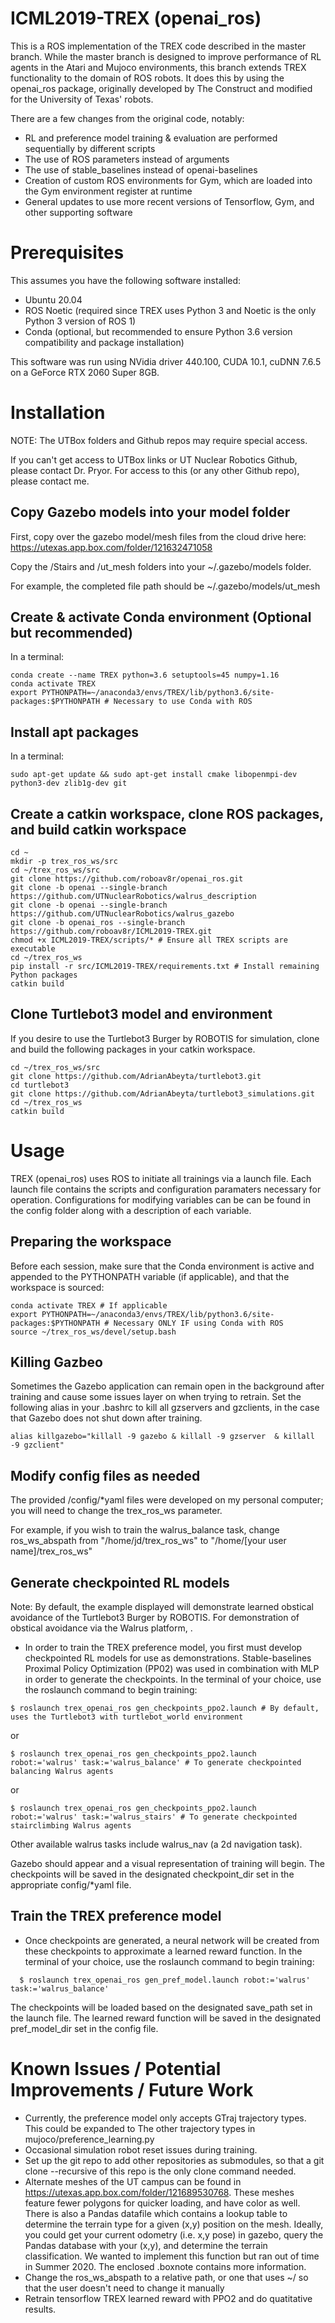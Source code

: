 # ICML2019-TREX (openai_ros)

This is a ROS implementation of the TREX code described in the master branch. While the master branch is designed to improve performance of RL agents in the Atari and Mujoco environments, this branch extends TREX functionality to the domain of ROS robots. It does this by using the openai_ros package, originally developed by The Construct and modified for the University of Texas' robots.

There are a few changes from the original code, notably:
- RL and preference model training & evaluation are performed sequentially by different scripts
- The use of ROS parameters instead of arguments
- The use of stable_baselines instead of openai-baselines
- Creation of custom ROS environments for Gym, which are loaded into the Gym environment register at runtime
- General updates to use more recent versions of Tensorflow, Gym, and other supporting software

# Prerequisites
This assumes you have the following software installed:
- Ubuntu 20.04
- ROS Noetic (required since TREX uses Python 3 and Noetic is the only Python 3 version of ROS 1)
- Conda (optional, but recommended to ensure Python 3.6 version compatibility and package installation)

This software was run using NVidia driver 440.100, CUDA 10.1, cuDNN 7.6.5 on a GeForce RTX 2060 Super 8GB.

# Installation

NOTE: The UTBox folders and Github repos may require special access.

If you can't get access to UTBox links or UT Nuclear Robotics Github, please contact Dr. Pryor. For access to this (or any other Github repo), please contact me.

## Copy Gazebo models into your model folder
First, copy over the gazebo model/mesh files from the cloud drive here: https://utexas.app.box.com/folder/121632471058

Copy the /Stairs and /ut_mesh folders into your ~/.gazebo/models folder.

For example, the completed file path should be ~/.gazebo/models/ut_mesh

## Create & activate Conda environment (Optional but recommended)
In a terminal:
```
conda create --name TREX python=3.6 setuptools=45 numpy=1.16
conda activate TREX
export PYTHONPATH=~/anaconda3/envs/TREX/lib/python3.6/site-packages:$PYTHONPATH # Necessary to use Conda with ROS

```
## Install apt packages
In a terminal:
```
sudo apt-get update && sudo apt-get install cmake libopenmpi-dev python3-dev zlib1g-dev git
```
## Create a catkin workspace, clone ROS packages, and build catkin workspace
```
cd ~
mkdir -p trex_ros_ws/src
cd ~/trex_ros_ws/src
git clone https://github.com/roboav8r/openai_ros.git
git clone -b openai --single-branch https://github.com/UTNuclearRobotics/walrus_description
git clone -b openai --single-branch https://github.com/UTNuclearRobotics/walrus_gazebo
git clone -b openai_ros --single-branch https://github.com/roboav8r/ICML2019-TREX.git
chmod +x ICML2019-TREX/scripts/* # Ensure all TREX scripts are executable
cd ~/trex_ros_ws
pip install -r src/ICML2019-TREX/requirements.txt # Install remaining Python packages
catkin build
```

## Clone Turtlebot3 model and environment
If you desire to use the Turtlebot3 Burger by ROBOTIS for simulation, clone and build the following packages in your catkin workspace.
```
cd ~/trex_ros_ws/src
git clone https://github.com/AdrianAbeyta/turtlebot3.git
cd turtlebot3
git clone https://github.com/AdrianAbeyta/turtlebot3_simulations.git
cd ~/trex_ros_ws
catkin build
```

# Usage
TREX (openai_ros) uses ROS to initiate all trainings via a launch file. Each launch file contains the scripts and configuration paramaters necessary for operation. Configurations for modifying variables can be can be found in the config folder along with a description of each variable. 

## Preparing the workspace
Before each session, make sure that the Conda environment is active and appended to the PYTHONPATH variable (if applicable), and that the workspace is sourced:
```
conda activate TREX # If applicable
export PYTHONPATH=~/anaconda3/envs/TREX/lib/python3.6/site-packages:$PYTHONPATH # Necessary ONLY IF using Conda with ROS
source ~/trex_ros_ws/devel/setup.bash
```
## Killing Gazbeo
Sometimes the Gazebo application can remain open in the background after training and cause some issues layer on when trying to retrain.  Set the following alias in your .bashrc to kill all gzservers and gzclients, in the case that Gazebo does not shut down after training.
```
alias killgazebo="killall -9 gazebo & killall -9 gzserver  & killall -9 gzclient"
```

## Modify config files as needed
The provided /config/\*yaml files were developed on my personal computer; you will need to change the trex_ros_ws parameter.

For example, if you wish to train the walrus_balance task, change ros_ws_abspath from "/home/jd/trex_ros_ws" to "/home/[your user name]/trex_ros_ws"

## Generate checkpointed RL models
Note: By default, the example displayed will demonstrate learned obstical avoidance of the Turtlebot3 Burger by ROBOTIS. For demonstration of obstical avoidance via the Walrus platform, . 

- In order to train the TREX preference model, you first must develop checkpointed RL models for use as demonstrations. Stable-baselines Proximal Policy Optimization (PP02) was used in combination with MLP in order to generate the checkpoints. In the terminal of your choice, use the roslaunch command to begin training:

```
$ roslaunch trex_openai_ros gen_checkpoints_ppo2.launch # By default, uses the Turtlebot3 with turtlebot_world environment
```
or
```
$ roslaunch trex_openai_ros gen_checkpoints_ppo2.launch robot:='walrus' task:='walrus_balance' # To generate checkpointed balancing Walrus agents
```
or
```
$ roslaunch trex_openai_ros gen_checkpoints_ppo2.launch robot:='walrus' task:='walrus_stairs' # To generate checkpointed stairclimbing Walrus agents
```

Other available walrus tasks include walrus_nav (a 2d navigation task).

Gazebo should appear and a visual representation of training will begin. The checkpoints will be saved in the designated checkpoint_dir set in the appropriate config/\*yaml file.

## Train the TREX preference model
- Once checkpoints are generated, a neural network will be created from these checkpoints to approximate a learned reward function. In the terminal of your choice, use the roslaunch command to begin training:

```
  $ roslaunch trex_openai_ros gen_pref_model.launch robot:='walrus' task:='walrus_balance'
```
The checkpoints will be loaded based on the designated save_path set in the launch file. The learned reward function will be saved in the designated pref_model_dir set in the config file. 


# Known Issues / Potential Improvements / Future Work

- Currently, the preference model only accepts GTraj trajectory types. This could be expanded to The other trajectory types in mujoco/preference_learning.py 
- Occasional simulation robot reset issues during training.
- Set up the git repo to add other repositories as submodules, so that a git clone --recursive of this repo is the only clone command needed.
- Alternate meshes of the UT campus can be found in https://utexas.app.box.com/folder/121689530768. These meshes feature fewer polygons for quicker loading, and have color as well. There is also a Pandas datafile which contains a lookup table to determine the terrain type for a given (x,y) position on the mesh. Ideally, you could get your current odometry (i.e. x,y pose) in gazebo, query the Pandas database with your (x,y), and determine the terrain classification. We wanted to implement this function but ran out of time in Summer 2020. The enclosed .boxnote contains more information.
- Change the ros_ws_abspath to a relative path, or one that uses ~/ so that the user doesn't need to change it manually
- Retrain tensorflow TREX learned reward with PPO2 and do quatitative results. 

